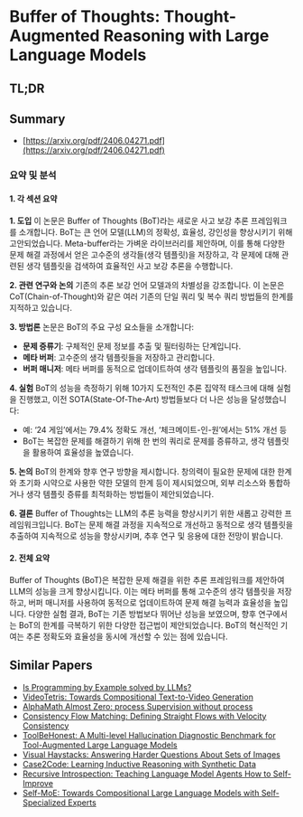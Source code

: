 # Buffer of Thoughts: Thought-Augmented Reasoning with Large Language Models
## TL;DR
## Summary
- [https://arxiv.org/pdf/2406.04271.pdf](https://arxiv.org/pdf/2406.04271.pdf)

### 요약 및 분석

#### 1. 각 섹션 요약

**1. 도입**
이 논문은 Buffer of Thoughts (BoT)라는 새로운 사고 보강 추론 프레임워크를 소개합니다. BoT는 큰 언어 모델(LLM)의 정확성, 효율성, 강인성을 향상시키기 위해 고안되었습니다. Meta-buffer라는 가벼운 라이브러리를 제안하며, 이를 통해 다양한 문제 해결 과정에서 얻은 고수준의 생각들(생각 템플릿)을 저장하고, 각 문제에 대해 관련된 생각 템플릿을 검색하여 효율적인 사고 보강 추론을 수행합니다.

**2. 관련 연구와 논의**
기존의 추론 보강 언어 모델과의 차별성을 강조합니다. 이 논문은 CoT(Chain-of-Thought)와 같은 여러 기존의 단일 쿼리 및 복수 쿼리 방법들의 한계를 지적하고 있습니다.

**3. 방법론**
논문은 BoT의 주요 구성 요소들을 소개합니다:
   - **문제 증류기**: 구체적인 문제 정보를 추출 및 필터링하는 단계입니다.
   - **메타 버퍼**: 고수준의 생각 템플릿들을 저장하고 관리합니다.
   - **버퍼 매니저**: 메타 버퍼를 동적으로 업데이트하여 생각 템플릿의 품질을 높입니다.

**4. 실험**
BoT의 성능을 측정하기 위해 10가지 도전적인 추론 집약적 태스크에 대해 실험을 진행했고, 이전 SOTA(State-Of-The-Art) 방법들보다 더 나은 성능을 달성했습니다:
   - 예: ‘24 게임’에서는 79.4% 정확도 개선, ‘체크메이트-인-원’에서는 51% 개선 등
   - BoT는 복잡한 문제를 해결하기 위해 한 번의 쿼리로 문제를 증류하고, 생각 템플릿을 활용하여 효율성을 높였습니다.

**5. 논의**
BoT의 한계와 향후 연구 방향을 제시합니다. 창의력이 필요한 문제에 대한 한계와 초기화 시약으로 사용한 약한 모델의 한계 등이 제시되었으며, 외부 리소스와 통합하거나 생각 템플릿 증류를 최적화하는 방법들이 제안되었습니다.

**6. 결론**
Buffer of Thoughts는 LLM의 추론 능력을 향상시키기 위한 새롭고 강력한 프레임워크입니다. BoT는 문제 해결 과정을 지속적으로 개선하고 동적으로 생각 템플릿을 추출하여 지속적으로 성능을 향상시키며, 추후 연구 및 응용에 대한 전망이 밝습니다.

#### 2. 전체 요약

Buffer of Thoughts (BoT)은 복잡한 문제 해결을 위한 추론 프레임워크를 제안하여 LLM의 성능을 크게 향상시킵니다. 이는 메타 버퍼를 통해 고수준의 생각 템플릿을 저장하고, 버퍼 매니저를 사용하여 동적으로 업데이트하여 문제 해결 능력과 효율성을 높입니다. 다양한 실험 결과, BoT는 기존 방법보다 뛰어난 성능을 보였으며, 향후 연구에서는 BoT의 한계를 극복하기 위한 다양한 접근법이 제안되었습니다. BoT의 혁신적인 기여는 추론 정확도와 효율성을 동시에 개선할 수 있는 점에 있습니다.

## Similar Papers
- [Is Programming by Example solved by LLMs?](2406.08316.md)
- [VideoTetris: Towards Compositional Text-to-Video Generation](2406.04277.md)
- [AlphaMath Almost Zero: process Supervision without process](2405.03553.md)
- [Consistency Flow Matching: Defining Straight Flows with Velocity Consistency](2407.02398.md)
- [ToolBeHonest: A Multi-level Hallucination Diagnostic Benchmark for Tool-Augmented Large Language Models](2406.20015.md)
- [Visual Haystacks: Answering Harder Questions About Sets of Images](2407.13766.md)
- [Case2Code: Learning Inductive Reasoning with Synthetic Data](2407.12504.md)
- [Recursive Introspection: Teaching Language Model Agents How to Self-Improve](2407.18219.md)
- [Self-MoE: Towards Compositional Large Language Models with Self-Specialized Experts](2406.12034.md)
